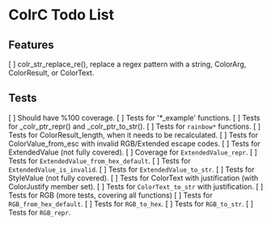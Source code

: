 # ColrC Todo List

## Features
[ ] colr_str_replace_re(), replace a regex pattern with a string, ColorArg,
    ColorResult, or ColorText.

## Tests
[ ] Should have %100 coverage.
    [ ] Tests for '*_example' functions.
    [ ] Tests for _colr_ptr_repr() and _colr_ptr_to_str().
    [ ] Tests for `rainbow*` functions.
    [ ] Tests for ColorResult_length, when it needs to be recalculated.
    [ ] Tests for ColorValue_from_esc with invalid RGB/Extended escape codes.
    [ ] Tests for ExtendedValue (not fully covered).
        [ ] Coverage for `ExtendedValue_repr`.
        [ ] Tests for `ExtendedValue_from_hex_default`.
        [ ] Tests for `ExtendedValue_is_invalid`.
        [ ] Tests for `ExtendedValue_to_str`.
    [ ] Tests for StyleValue (not fully covered).
    [ ] Tests for ColorText with justification (with ColorJustify member set).
        [ ] Tests for `ColorText_to_str` with justification.
    [ ] Tests for RGB (more tests, covering all functions)
        [ ] Tests for `RGB_from_hex_default`.
        [ ] Tests for `RGB_to_hex`.
        [ ] Tests for `RGB_to_str`.
        [ ] Tests for `RGB_repr`.
